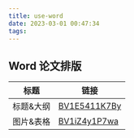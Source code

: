 ```yaml
---
title: use-word
date: 2023-03-01 00:47:34
tags:
---
```


## Word 论文排版

|标题|链接|
|--|--|
|标题&大纲|[BV1E5411K7By](https://www.bilibili.com/video/BV1E5411K7By?share_source=copy_web)|
|图片&表格|[BV1iZ4y1P7wa](https://www.bilibili.com/video/BV1iZ4y1P7wa?share_source=copy_web)|

<!--
Copyright © 2022-2024 [cc01cc](https://github.com/cc01cc)

本页面采用 [知识共享署名-非商业性使用 4.0 国际许可协议](http://creativecommons.org/licenses/by-nc/4.0/) 进行许可。

转载请注明原始地址：<https://github.com/cc01cc/cc01cc>
-->